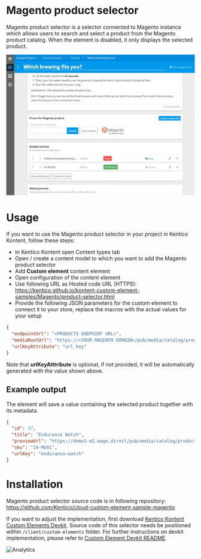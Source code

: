 # Magento product selector
Magento product selector is a selector connected to Magento instance which allows users to search and select a product from the Magento product catalog. When the element is disabled, it only displays the selected product.

![Magento product selector](MagentoProductSelector.gif)

# Usage

If you want to use the Magento product selector in your project in Kentico Kontent, follow these steps:

* In Kentico Kontent open Content types tab
* Open / create a content model to which you want to add the Magento product selector
* Add **Custom element** content element
* Open configuration of the content element
* Use following URL as Hosted code URL (HTTPS): https://kentico.github.io/kontent-custom-element-samples/Magento/product-selector.html
* Provide the following JSON parameters for the custom element to connect it to your store, replace the macros with the actual values for your setup

```json
{
  "endpointUrl": "<PRODUCTS ENDPOINT URL>",
  "mediaRootUrl": "https://<YOUR MAGENTO DOMAIN>/pub/media/catalog/product",
  "urlKeyAttribute": "url_key"
}
```

Note that **urlKeyAtttribute** is optional, if not provided, it will be automatically generated with the value shown above.

## Example output

The element will save a value containing the selected product together with its metadata.

```json
{
  "id": 37,
  "title": "Endurance Watch",
  "previewUrl": "https://demo1-m2.mage.direct/pub/media/catalog/product/m/g/mg01-bk-0.jpg",
  "sku": "24-MG01",
  "urlKey": "endurance-watch"
}
```

# Installation

Magento product selector source code is in following repository: https://github.com/Kentico/cloud-custom-element-sample-magento

If you want to adjust the implementation, first download [Kentico Kontent Custom Elements Devkit](https://github.com/kentico/custom-element-devkit). Source code of this selector needs be positioned within `/client/custom-elements` folder. For further instructions on devkit implementation, please refer to [Custom Element Devkit README](https://github.com/Kentico/custom-element-devkit/blob/master/readme.md).

![Analytics](https://kentico-ga-beacon.azurewebsites.net/api/UA-69014260-4/Kentico/kontent-custom-element-samples/Magento?pixel)
